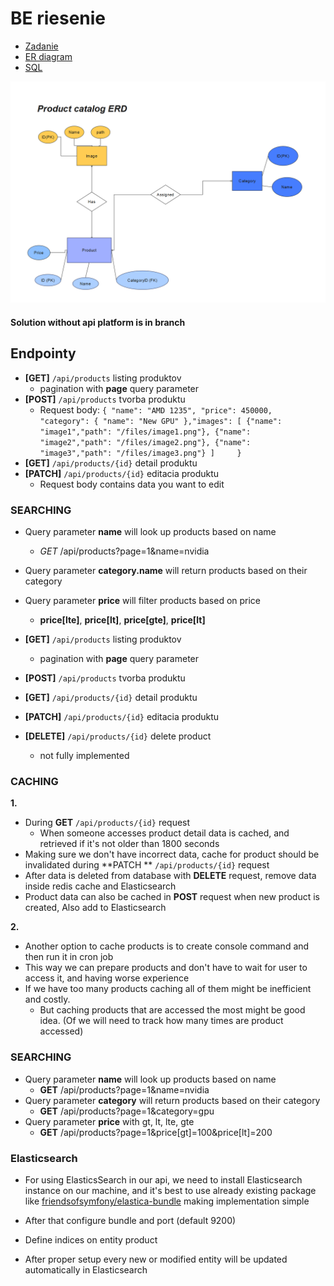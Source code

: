 # BE riesenie

* [Zadanie](DOCS/ASSIGNMENT.md)
* [ER diagram](DOCS/ERD.png)
* [SQL](DOCS/SQL.md)

![ER diagram](DOCS/ERD.png)


#### Solution without api platform is in branch

## Endpointy

* **[GET]** ```/api/products``` listing produktov
    * pagination with **page** query parameter
* **[POST]** ```/api/products``` tvorba produktu
    * Request body: ```{
      "name": "AMD 1235",
      "price": 450000,
      "category": {
      "name": "New GPU"
      },"images": [
      {"name": "image1","path": "/files/image1.png"},
      {"name": "image2","path": "/files/image2.png"},
      {"name": "image3","path": "/files/image3.png"}
      ]    
      }```
* **[GET]** ```/api/products/{id}``` detail produktu
* **[PATCH]** ```/api/products/{id}``` editacia produktu
  * Request body contains data you want to edit

### SEARCHING

* Query parameter **name** will look up products based on name
    * _GET_ /api/products?page=1&name=nvidia
* Query parameter **category.name** will return products based on their category
* Query parameter **price** will filter products based on price
    * **price[lte]**, **price[lt]**, **price[gte]**, **price[lt]**


* **[GET]** ```/api/products``` listing produktov
    * pagination with **page** query parameter
* **[POST]** ```/api/products``` tvorba produktu
* **[GET]** ```/api/products/{id}``` detail produktu
* **[PATCH]** ```/api/products/{id}``` editacia produktu
* **[DELETE]** ```/api/products/{id}``` delete product
    * not fully implemented

### CACHING

**1.**

* During **GET** ```/api/products/{id}``` request
    * When someone accesses product detail data is cached, and retrieved if it's not older than 1800 seconds
* Making sure we don't have incorrect data, cache for product should be invalidated during **PATCH
  **  ```/api/products/{id}``` request
* After data is deleted from database with **DELETE** request, remove data inside redis cache and Elasticsearch
* Product data can also be cached in **POST** request when new product is created, Also add to Elasticsearch

**2.**

- Another option to cache products is to create console command and then run it in cron job
- This way we can prepare products and don't have to wait for user to access it, and having worse experience
- If we have too many products caching all of them might be inefficient and costly.
    - But caching products that are accessed the most might be good idea. (Of we will need to track how many times are
      product accessed)

### SEARCHING

* Query parameter **name** will look up products based on name
    * **GET** /api/products?page=1&name=nvidia
* Query parameter **category** will return products based on their category
    * **GET** /api/products?page=1&category=gpu
* Query parameter **price** with gt, lt, lte, gte
    * **GET** /api/products?page=1&price[gt]=100&price[lt]=200


### Elasticsearch

* For using ElasticsSearch in our api, we need to install Elasticsearch instance on our machine,
  and it's best to use already existing package
  like [friendsofsymfony/elastica-bundle](https://github.com/FriendsOfSymfony/FOSElasticaBundle)
  making implementation simple

* After that configure bundle and port (default 9200)
* Define indices on entity product
* After proper setup every new or modified entity will be updated automatically in Elasticsearch